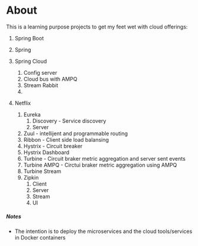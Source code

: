 About
=
This is a learning purpose projects to get my feet wet with cloud offerings:
1. Spring Boot
1. Spring  
1. Spring Cloud
    1. Config server
    1. Cloud bus with AMPQ
    1. Stream Rabbit
    1.  

1. Netflix 
    1. Eureka 
        1. Discovery - Service discovery
        1. Server
    1. Zuul - intellijent and programmable routing
    1. Ribbon - Client side load balansing 
    1. Hystrix - Circuit breaker
    1. Hystrix Dashboard
    1. Turbine - Circuit braker metric aggregation and server sent events
    1. Turbine AMPQ - Circtui braker metric aggregation using AMPQ
    1. Turbine Stream 
    1. Zipkin
        1. Client 
        1. Server 
        1. Stream
        1. UI

##### Notes
* The intention is to deploy the microservices and the cloud tools/services in Docker containers 
